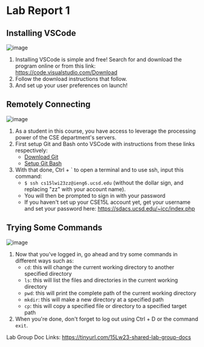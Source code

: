 # Lab Report 1
## Installing VSCode
![image](https://user-images.githubusercontent.com/116617731/212768181-7e07146e-fa5d-40ec-972e-cde63d25b1c1.png)
1. Installing VSCode is simple and free! Search for and download the program online or from this link: https://code.visualstudio.com/Download
2. Follow the download instructions that follow.
3. And set up your user preferences on launch!

## Remotely Connecting
![image](https://user-images.githubusercontent.com/116617731/212768477-3a3d54d2-827a-40d0-81ed-16003ee65292.png)
1. As a student in this course, you have access to leverage the processing power of the CSE department's servers. 
2. First setup Git and Bash onto VSCode with instructions from these links respectively:
    - [Download Git](https://gitforwindows.org/)
    - [Setup Git Bash](https://stackoverflow.com/a/50527994)
3. With that done, Ctrl + `  to open a terminal and to use ssh, input this command:
    - `$ ssh cs15lwi23zz@ieng6.ucsd.edu` (without the dollar sign, and replacing "zz" with your account name).
    - You will then be prompted to sign in with your password
    - If you haven't set up your CSE15L account yet, get your username and set your password here: <https://sdacs.ucsd.edu/~icc/index.php>

## Trying Some Commands
![image](https://user-images.githubusercontent.com/116617731/212768469-05fe9cde-117c-433b-b6f8-c6947e6f1946.png)
1. Now that you've logged in, go ahead and try some commands in different ways such as:
    - `cd`: this will change the current working directory to another specified directory
    - `ls`: this will list the files and directories in the current working directory
    - `pwd`: this will print the complete path of the current working directory
    - `mkdir`: this will make a new directory at a specified path
    - `cp`: this will copy a specified file or directory to a specified target path
2. When you're done, don't forget to log out using Ctrl + D or the command `exit`.


Lab Group Doc Links: <https://tinyurl.com/15Lw23-shared-lab-group-docs>
